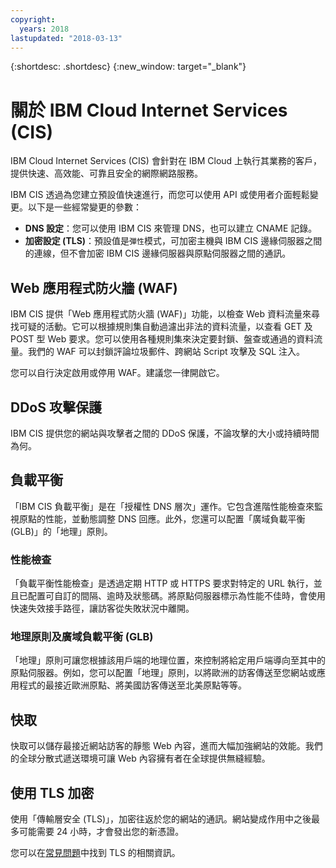 ```yaml
---
copyright:
  years: 2018
lastupdated: "2018-03-13"
---
```


{:shortdesc: .shortdesc}
{:new_window: target="_blank"}

# 關於 IBM Cloud Internet Services (CIS)
IBM Cloud Internet Services (CIS) 會針對在 IBM Cloud 上執行其業務的客戶，提供快速、高效能、可靠且安全的網際網路服務。   

IBM CIS 透過為您建立預設值快速進行，而您可以使用 API 或使用者介面輕鬆變更。以下是一些經常變更的參數：

 * **DNS 設定**：您可以使用 IBM CIS 來管理 DNS，也可以建立 CNAME 記錄。
 * **加密設定 (TLS)**：預設值是`彈性`模式，可加密主機與 IBM CIS 邊緣伺服器之間的連線，但不會加密 IBM CIS 邊緣伺服器與原點伺服器之間的通訊。

## Web 應用程式防火牆 (WAF)
IBM CIS 提供「Web 應用程式防火牆 (WAF)」功能，以檢查 Web 資料流量來尋找可疑的活動。它可以根據規則集自動過濾出非法的資料流量，以查看 GET 及 POST 型 Web 要求。您可以使用各種規則集來決定要封鎖、盤查或通過的資料流量。我們的 WAF 可以封鎖評論垃圾郵件、跨網站 Script 攻擊及 SQL 注入。

您可以自行決定啟用或停用 WAF。建議您一律開啟它。

## DDoS 攻擊保護
IBM CIS 提供您的網站與攻擊者之間的 DDoS 保護，不論攻擊的大小或持續時間為何。

## 負載平衡
「IBM CIS 負載平衡」是在「授權性 DNS 層次」運作。它包含進階性能檢查來監視原點的性能，並動態調整 DNS 回應。此外，您還可以配置「廣域負載平衡 (GLB)」的「地理」原則。

### 性能檢查
「負載平衡性能檢查」是透過定期 HTTP 或 HTTPS 要求對特定的 URL 執行，並且已配置可自訂的間隔、逾時及狀態碼。將原點伺服器標示為性能不佳時，會使用快速失效接手路徑，讓訪客從失敗狀況中離開。
 
### 地理原則及廣域負載平衡 (GLB)
「地理」原則可讓您根據該用戶端的地理位置，來控制將給定用戶端導向至其中的原點伺服器。例如，您可以配置「地理」原則，以將歐洲的訪客傳送至您網站或應用程式的最接近歐洲原點、將美國訪客傳送至北美原點等等。

## 快取
快取可以儲存最接近網站訪客的靜態 Web 內容，進而大幅加強網站的效能。我們的全球分散式遞送環境可讓 Web 內容擁有者在全球提供無縫經驗。  
 
## 使用 TLS 加密
使用「傳輸層安全 (TLS)」，加密往返於您的網站的通訊。網站變成作用中之後最多可能需要 24 小時，才會發出您的新憑證。

您可以在[常見問題](faq.html)中找到 TLS 的相關資訊。
